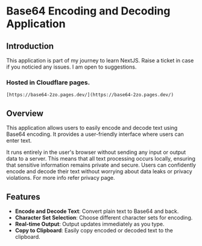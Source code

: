 # Base64 Encoding and Decoding Application

## Introduction
This application is part of my journey to learn NextJS. Raise a ticket in case if you noticied any issues. I am open to suggestions.

  ### Hosted in Cloudflare pages.

    [https://base64-2zo.pages.dev/](https://base64-2zo.pages.dev/)

## Overview

This application allows users to easily encode and decode text using Base64 encoding. It provides a user-friendly interface where users can enter text. 

It runs entirely in the user's browser without sending any input or output data to a server. This means that all text processing occurs locally, ensuring that sensitive information remains private and secure. Users can confidently encode and decode their text without worrying about data leaks or privacy violations. For more info refer privacy page.

## Features

- **Encode and Decode Text**: Convert plain text to Base64 and back.
- **Character Set Selection**: Choose different character sets for encoding.
- **Real-time Output**: Output updates immediately as you type.
- **Copy to Clipboard**: Easily copy encoded or decoded text to the clipboard.
